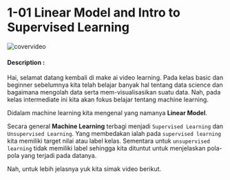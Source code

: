 # 1-01 Linear Model and Intro to Supervised Learning

![covervideo](http://bit.ly/makeaicovervideo)

#### **Description :**

Hai, selamat datang kembali di make ai video learning. Pada kelas basic dan beginner sebelumnya kita telah belajar banyak hal tentang data science dan bagaimana mengolah data serta mem-visualisasikan suatu data. Nah, pada kelas intermediate ini kita akan fokus belajar tentang machine learning. 

Didalam machine learning kita mengenal yang namanya **Linear Model**.

Secara general **Machine Learning** terbagi menjadi `Supervised Learning` dan `Unsupervised Learning`. Yang membedakan ialah pada `supervised learning` kita memiliki target nilai atau label kelas. Sementara untuk `unsupervised learning` tidak memiliki label sehingga kita dituntut untuk menjelaskan pola-pola yang terjadi pada datanya. 

Nah, untuk lebih jelasnya yuk kita simak video berikut. 
